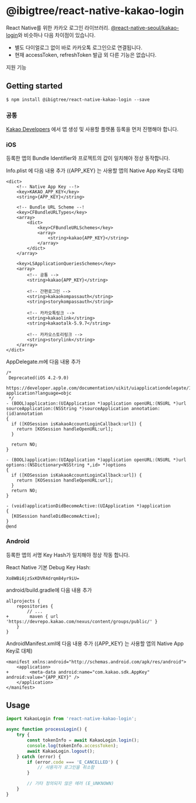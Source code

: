 # @ibigtree/react-native-kakao-login

React Native를 위한 카카오 로그인 라이브러리. [@react-native-seoul/kakao-login](https://github.com/react-native-seoul/react-native-kakao-login)와 비슷하나 다음 차이점이 있습니다.

* 별도 다이얼로그 없이 바로 카카오톡 로그인으로 연결됩니다.
* 현재 accessToken, refreshToken 발급 외 다른 기능은 없습니다.

지원 기능

## Getting started

`$ npm install @ibigtree/react-native-kakao-login --save`


### 공통

[Kakao Developers](https://developers.kakao.com) 에서 앱 생성 및 사용할 플랫폼 등록을 먼저 진행해야 합니다.

### iOS

등록한 앱의 Bundle Identifier와 프로젝트의 값이 일치해야 정상 동작합니다.


Info.plist 에 다음 내용 추가 ({APP_KEY} 는 사용할 앱의 Native App Key로 대체)

```
<dict>
    <!-- Native App Key --!>
	<key>KAKAO_APP_KEY</key>
	<string>{APP_KEY}</string>

    <!-- Bundle URL Scheme --!
	<key>CFBundleURLTypes</key>
	<array>
		<dict>
			<key>CFBundleURLSchemes</key>
			<array>
				<string>kakao{APP_KEY}</string>
			</array>
		</dict>
	</array>

	<key>LSApplicationQueriesSchemes</key>
	<array>
        <!-- 공통 -->
		<string>kakao{APP_KEY}</string>

        <!-- 간편로그인 -->
		<string>kakaokompassauth</string>
		<string>storykompassauth</string>

        <!-- 카카오톡링크 -->
		<string>kakaolink</string>
		<string>kakaotalk-5.9.7</string>

        <!-- 카카오스토리링크 -->
		<string>storylink</string>
	</array>
</dict>
```

AppDelegate.m에 다음 내용 추가

```
/*
 Deprecated(iOS 4.2-9.0)
 https://developer.apple.com/documentation/uikit/uiapplicationdelegate/1623073-application?language=objc
 */
- (BOOL)application:(UIApplication *)application openURL:(NSURL *)url sourceApplication:(NSString *)sourceApplication annotation:(id)annotation
{
  if ([KOSession isKakaoAccountLoginCallback:url]) {
    return [KOSession handleOpenURL:url];
  }

  return NO;
}

- (BOOL)application:(UIApplication *)application openURL:(NSURL *)url options:(NSDictionary<NSString *,id> *)options
{
  if ([KOSession isKakaoAccountLoginCallback:url]) {
    return [KOSession handleOpenURL:url];
  }
  return NO;
}

- (void)applicationDidBecomeActive:(UIApplication *)application
{
  [KOSession handleDidBecomeActive];
}
@end
```

### Android

등록한 앱의 서명 Key Hash가 일치해야 정상 작동 합니다.

React Native 기본 Debug Key Hash:
```
Xo8WBi6jzSxKDVR4drqm84yr9iU=
```

android/build.gradle에 다음 내용 추가

```
allprojects {
    repositories {
        // ...
+        maven { url 'https://devrepo.kakao.com/nexus/content/groups/public/' }
    }
}
```

AndroidManifest.xml에 다음 내용 추가 ({APP_KEY} 는 사용할 앱의 Native App Key로 대체)

```
<manifest xmlns:android="http://schemas.android.com/apk/res/android">
    <application>
+        <meta-data android:name="com.kakao.sdk.AppKey" android:value="{APP_KEY}" />
    </application>
</manifest>
```

## Usage
```javascript
import KakaoLogin from 'react-native-kakao-login';

async function processLogin() {
    try {
        const tokenInfo = await KakaoLogin.login();
        console.log(tokenInfo.accessToken);
        await KakaoLogin.logout();
    } catch (error) {
        if (error.code === 'E_CANCELLED') {
            // 사용자가 로그인을 취소함
        }

        // 기타 정의되지 않은 에러 (E_UNKNOWN)
    }
}
```
